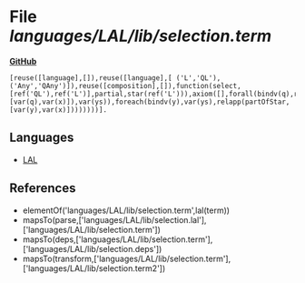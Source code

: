 # File _languages/LAL/lib/selection.term_
**[GitHub](https://github.com/softlang/yas/blob/master/languages/LAL/lib/selection.term)**
```
[reuse([language],[]),reuse([language],[ ('L','QL'), ('Any','QAny')]),reuse([composition],[]),function(select,[ref('QL'),ref('L')],partial,star(ref('L'))),axiom([],forall(bindv(q),ref('QL'),forall(bindv(x),ref('L'),forall(bindv(ys),star(ref('L')),ifthen(eq(funapp(select,[var(q),var(x)]),var(ys)),foreach(bindv(y),var(ys),relapp(partOfStar,[var(y),var(x)])))))))].
```

## Languages
* [LAL](../languages/LAL.md)

## References
* elementOf('languages/LAL/lib/selection.term',lal(term))
* mapsTo(parse,['languages/LAL/lib/selection.lal'],['languages/LAL/lib/selection.term'])
* mapsTo(deps,['languages/LAL/lib/selection.term'],['languages/LAL/lib/selection.deps'])
* mapsTo(transform,['languages/LAL/lib/selection.term'],['languages/LAL/lib/selection.term2'])
